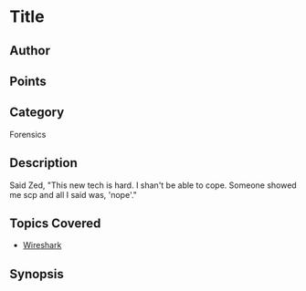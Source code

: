 # Title
## Author

## Points

## Category
Forensics
## Description
Said Zed,
"This new tech is hard.
I shan't be able to cope.
Someone showed me scp
and all I said was, 'nope'."
## Topics Covered

- [Wireshark](/forensics/what-is-wireshark/)
## Synopsis

